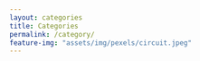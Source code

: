 ```yaml
---
layout: categories
title: Categories
permalink: /category/
feature-img: "assets/img/pexels/circuit.jpeg"
---
```


